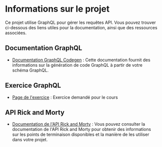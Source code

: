 # Informations sur le projet

Ce projet utilise GraphQL pour gérer les requêtes API. Vous pouvez trouver ci-dessous des liens utiles pour la documentation, ainsi que des ressources associées.

## Documentation GraphQL

- [Documentation GraphQL Codegen](https://the-guild.dev/graphql/codegen/docs/getting-started) : Cette documentation fournit des informations sur la génération de code GraphQL à partir de votre schéma GraphQL.

## Exercice GraphQL

- [Page de l'exercice](https://graphql-fundamentals.vercel.app/) : Exercice demandé pour le cours

## API Rick and Morty

- [Documentation de l'API Rick and Morty](https://rickandmortyapi.com/documentation) : Vous pouvez consulter la documentation de l'API Rick and Morty pour obtenir des informations sur les points de terminaison disponibles et la manière de les utiliser dans votre projet.
